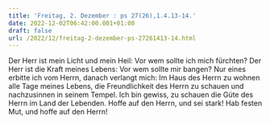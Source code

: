 ```yaml
---
title: 'Freitag, 2. Dezember : ps 27(26),1.4.13-14.'
date: 2022-12-02T06:42:00.001+01:00
draft: false
url: /2022/12/freitag-2-dezember-ps-27261413-14.html
---
```


Der Herr ist mein Licht und mein Heil: Vor wem sollte ich mich fürchten? Der Herr ist die Kraft meines Lebens: Vor wem sollte mir bangen? Nur eines erbitte ich vom Herrn, danach verlangt mich: Im Haus des Herrn zu wohnen alle Tage meines Lebens, die Freundlichkeit des Herrn zu schauen und nachzusinnen in seinem Tempel. Ich bin gewiss, zu schauen die Güte des Herrn im Land der Lebenden. Hoffe auf den Herrn, und sei stark! Hab festen Mut, und hoffe auf den Herrn!